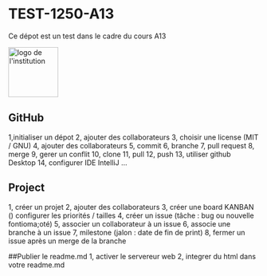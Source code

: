 # TEST-1250-A13
Ce dépot est un test dans le cadre du cours A13

<img src="logo.j![p0](https://github.com/gaoweipo/TEST-1250-A13/assets/124721588/4440a964-1818-4ec5-bbd0-34b0cd788abe)
pg" alt="logo de l'institution" width="100px">

## GitHub
1,initialiser un dépot
2, ajouter des collaborateurs
3, choisir une license (MIT / GNU)
4, ajouter des collaborateurs
5, commit
6, branche
7, pull request
8, merge
9, gerer un conflit
10, clone 
11, pull
12, push
13, utiliser github Desktop
14, configurer IDE IntelliJ
...

## Project
1, créer un projet
2, ajouter des collaborateurs
3, créer une board KANBAN ()
configurer les priorités / tailles
4, créer un issue (tâche : bug ou nouvelle fontioma;oté)
5, associer un collaborateur à un issue
6, associe une branche à un issue
7, milestone (jalon : date de fin de print)
8, fermer un issue après un merge de la branche

##Publier le readme.md
1, activer le servereur web
2, integrer du html dans votre readme.md
